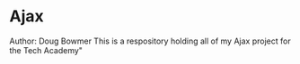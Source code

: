 # Ajax
Author: Doug Bowmer
This is a respository holding all of my Ajax project for the Tech Academy" 
